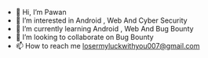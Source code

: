 - 👋 Hi, I’m Pawan
- 👀 I’m interested in Android , Web And Cyber Security
- 🌱 I’m currently learning  Android , Web And Bug Bounty
- 💞️ I’m looking to collaborate on Bug Bounty
- 📫 How to reach me  losermyluckwithyou007@gmail.com

<!---
losermyluckwithyou007/losermyluckwithyou007 is a ✨ special ✨ repository because its `README.md` (this file) appears on your GitHub profile.
You can click the Preview link to take a look at your changes.
--->
